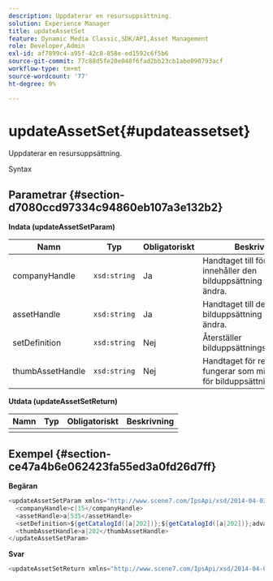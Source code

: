 ```yaml
---
description: Uppdaterar en resursuppsättning.
solution: Experience Manager
title: updateAssetSet
feature: Dynamic Media Classic,SDK/API,Asset Management
role: Developer,Admin
exl-id: af7899c4-a95f-42c8-858e-ed1592c6f5b6
source-git-commit: 77c88d5fe20e048f6fad2bb23cb1abe090793acf
workflow-type: tm+mt
source-wordcount: '77'
ht-degree: 0%

---
```


# updateAssetSet{#updateassetset}

Uppdaterar en resursuppsättning.

Syntax

## Parametrar {#section-d7080ccd97334c94860eb107a3e132b2}

**Indata (updateAssetSetParam)**

| Namn | Typ | Obligatoriskt | Beskrivning |
|---|---|---|---|
| companyHandle | `xsd:string` | Ja | Handtaget till företaget som innehåller den bilduppsättning som du vill ändra. |
| assetHandle | `xsd:string` | Ja | Handtaget till den bilduppsättning som du vill ändra. |
| setDefinition | `xsd:string` | Nej | Återställer bilduppsättningsmedlemmar. |
| thumbAssetHandle | `xsd:string` | Nej | Handtaget för resursen som fungerar som miniatyrbild för bilduppsättningen. |

**Utdata (updateAssetSetReturn)**

| Namn | Typ | Obligatoriskt | Beskrivning |
|---|---|---|---|
|  |  |  |  |

## Exempel {#section-ce47a4b6e062423fa55ed3a0fd26d7ff}

**Begäran**

```java
<updateAssetSetParam xmlns="http://www.scene7.com/IpsApi/xsd/2014-04-03"> 
  <companyHandle>c|15</companyHandle> 
  <assetHandle>a|535</assetHandle> 
  <setDefinition>${getCatalogId([a|202])};${getCatalogId([a|202])};advanced_image;,${getCatalogId([a|935])};${getCatalogId([a|935])};advanced_image;,${getCatalogId([a|933])};${getCatalogId([a|933])};advanced_image;</setDefinition> 
  <thumbAssetHandle>a|202</thumbAssetHandle> 
</updateAssetSetParam>
```

**Svar**

```java
<updateAssetSetReturn xmlns="http://www.scene7.com/IpsApi/xsd/2014-04-03"/>
```
